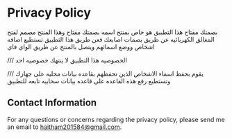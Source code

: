 # Privacy Policy

 بصمتك مفتاح هذا التطبيق هو خاص بمنتج اسمه بصمتك مفتاح وهذا المنتج مصمم لفتح المغالق الكهربائيه عن طريق بصمات اصابعك 
 فعن طريق هذا التطبيق تستطيع اضافه اشخاص ووضع اسمائهم ويتصل بالمنتج عن طريق الواي فاي 
 
 ///
 الخصوصيه 
 هذا التطبيق لا ينتهك خصوصيه احد 
 
///
يقوم بحفظ اسماء الاشخاص الذين تحفظهم بقاعده بيانات محليه على جهازك وتستطيع رفع هذه القاعده على قاعده بيانات سحابيه تابعه للتطبيق 
## Contact Information

For any questions or concerns regarding the privacy policy, please send  me an email to haitham201584@gmail.com.
